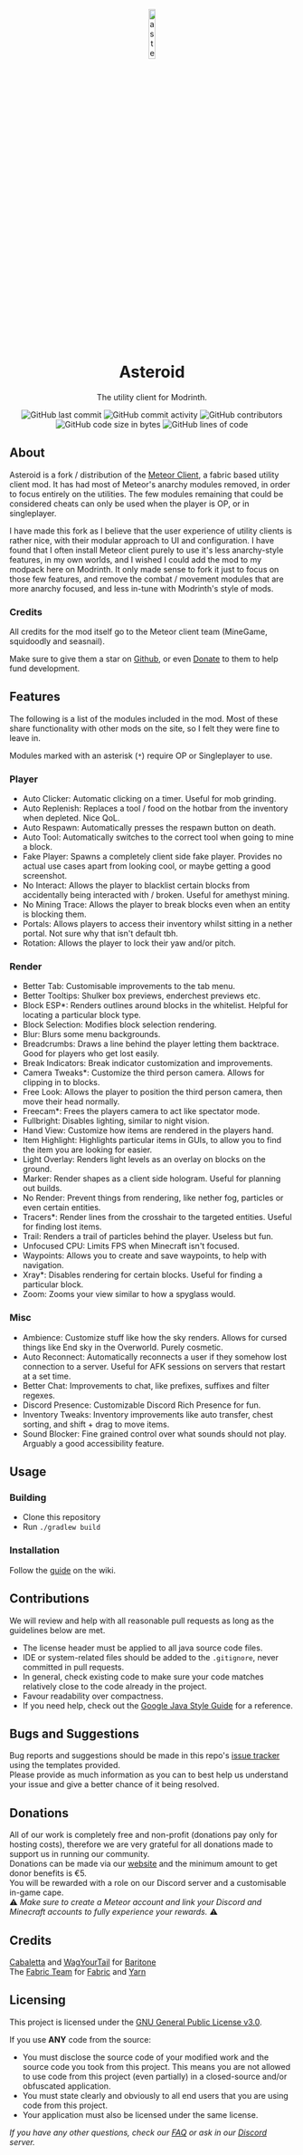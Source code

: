 
<p align="center">
<img src="https://raw.githubusercontent.com/optipack/asteroid/main/src/main/resources/assets/asteroid/textures/meteor.png" alt="asteroid-client-logo" width="15%"/>
</p>

<h1 align="center">Asteroid</h1>
<p align="center">The utility client for Modrinth.</p>

<div align="center">
    <img src="https://img.shields.io/github/last-commit/optipack/asteroid" alt="GitHub last commit"/>
    <img src="https://img.shields.io/github/commit-activity/w/optipack/asteroid" alt="GitHub commit activity"/>
    <img src="https://img.shields.io/github/contributors/optipack/asteroid" alt="GitHub contributors"/>
    <br>
    <img src="https://img.shields.io/github/languages/code-size/optipack/asteroid" alt="GitHub code size in bytes"/>
    <img src="https://tokei.rs/b1/github/optipack/asteroid" alt="GitHub lines of code"/>
</div>

## About
Asteroid is a fork / distribution of the [Meteor Client](https://meteorclient.com/), a fabric based utility client mod. It has had most of Meteor's anarchy modules removed, in order to focus entirely on the utilities. The few modules remaining that could be considered cheats can only be used when the player is OP, or in singleplayer.

I have made this fork as I believe that the user experience of utility clients is rather nice, with their modular approach to UI and configuration. I have found that I often install Meteor client purely to use it's less anarchy-style features, in my own worlds, and I wished I could add the mod to my modpack here on Modrinth. It only made sense to fork it just to focus on those few features, and remove the combat / movement modules that are more anarchy focused, and less in-tune with Modrinth's style of mods.

### Credits
All credits for the mod itself go to the Meteor client team (MineGame, squidoodly and seasnail).

Make sure to give them a star on [Github](https://github.com/MeteorDevelopment/meteor-client), or even [Donate](https://meteorclient.com/donate) to them to help fund development.

## Features
The following is a list of the modules included in the mod. Most of these share functionality with other mods on the site, so I felt they were fine to leave in.

Modules marked with an asterisk (`*`) require OP or Singleplayer to use.

### Player
- Auto Clicker: Automatic clicking on a timer. Useful for mob grinding.
- Auto Replenish: Replaces a tool / food on the hotbar from the inventory when depleted. Nice QoL.
- Auto Respawn: Automatically presses the respawn button on death.
- Auto Tool: Automatically switches to the correct tool when going to mine a block.
- Fake Player: Spawns a completely client side fake player. Provides no actual use cases apart from looking cool, or maybe getting a good screenshot.
- No Interact: Allows the player to blacklist certain blocks from accidentally being interacted with / broken. Useful for amethyst mining.
- No Mining Trace: Allows the player to break blocks even when an entity is blocking them.
- Portals: Allows players to access their inventory whilst sitting in a nether portal. Not sure why that isn't default tbh.
- Rotation: Allows the player to lock their yaw and/or pitch.

### Render
- Better Tab: Customisable improvements to the tab menu.
- Better Tooltips: Shulker box previews, enderchest previews etc.
- Block ESP\*: Renders outlines around blocks in the whitelist. Helpful for locating a particular block type.
- Block Selection: Modifies block selection rendering.
- Blur: Blurs some menu backgrounds.
- Breadcrumbs: Draws a line behind the player letting them backtrace. Good for players who get lost easily.
- Break Indicators: Break indicator customization and improvements.
- Camera Tweaks\*: Customize the third person camera. Allows for clipping in to blocks.
- Free Look: Allows the player to position the third person camera, then move their head normally.
- Freecam\*: Frees the players camera to act like spectator mode.
- Fullbright: Disables lighting, similar to night vision.
- Hand View: Customize how items are rendered in the players hand.
- Item Highlight: Highlights particular items in GUIs, to allow you to find the item you are looking for easier.
- Light Overlay: Renders light levels as an overlay on blocks on the ground.
- Marker: Render shapes as a client side hologram. Useful for planning out builds.
- No Render: Prevent things from rendering, like nether fog, particles or even certain entities.
- Tracers\*: Render lines from the crosshair to the targeted entities. Useful for finding lost items.
- Trail: Renders a trail of particles behind the player. Useless but fun.
- Unfocused CPU: Limits FPS when Minecraft isn't focused.
- Waypoints: Allows you to create and save waypoints, to help with navigation.
- Xray\*: Disables rendering for certain blocks. Useful for finding a particular block.
- Zoom: Zooms your view similar to how a spyglass would.

### Misc
- Ambience: Customize stuff like how the sky renders. Allows for cursed things like End sky in the Overworld. Purely cosmetic.
- Auto Reconnect: Automatically reconnects a user if they somehow lost connection to a server. Useful for AFK sessions on servers that restart at a set time.
- Better Chat: Improvements to chat, like prefixes, suffixes and filter regexes.
- Discord Presence: Customizable Discord Rich Presence for fun.
- Inventory Tweaks: Inventory improvements like auto transfer, chest sorting, and shift + drag to move items.
- Sound Blocker: Fine grained control over what sounds should not play. Arguably a good accessibility feature.

## Usage

### Building
- Clone this repository
- Run `./gradlew build`

### Installation
Follow the [guide](https://meteorclient.com/faq/installation) on the wiki.

## Contributions
We will review and help with all reasonable pull requests as long as the guidelines below are met.

- The license header must be applied to all java source code files.
- IDE or system-related files should be added to the `.gitignore`, never committed in pull requests.
- In general, check existing code to make sure your code matches relatively close to the code already in the project.
- Favour readability over compactness.
- If you need help, check out the [Google Java Style Guide](https://google.github.io/styleguide/javaguide.html) for a reference.

## Bugs and Suggestions
Bug reports and suggestions should be made in this repo's [issue tracker](https://github.com/optipack/asteroid/issues) using the templates provided.  
Please provide as much information as you can to best help us understand your issue and give a better chance of it being resolved.

## Donations
All of our work is completely free and non-profit (donations pay only for hosting costs), therefore we are very grateful for all donations made to support us in running our community.  
Donations can be made via our [website](https://meteorclient.com/donate) and the minimum amount to get donor benefits is €5.  
You will be rewarded with a role on our Discord server and a customisable in-game cape.  
⚠️ _Make sure to create a Meteor account and link your Discord and Minecraft accounts to fully experience your rewards._ ⚠️

## Credits
[Cabaletta](https://github.com/cabaletta) and [WagYourTail](https://github.com/wagyourtail) for [Baritone](https://github.com/cabaletta/baritone)  
The [Fabric Team](https://github.com/FabricMC) for [Fabric](https://github.com/FabricMC/fabric-loader) and [Yarn](https://github.com/FabricMC/yarn)

## Licensing
This project is licensed under the [GNU General Public License v3.0](https://www.gnu.org/licenses/gpl-3.0.en.html). 

If you use **ANY** code from the source:
- You must disclose the source code of your modified work and the source code you took from this project. This means you are not allowed to use code from this project (even partially) in a closed-source and/or obfuscated application.
- You must state clearly and obviously to all end users that you are using code from this project.
- Your application must also be licensed under the same license.

*If you have any other questions, check our [FAQ](https://meteorclient.com/faq) or ask in our [Discord](https://meteorclient.com/discord) server.*
